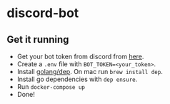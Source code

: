 # discord-bot

## Get it running
* Get your bot token from discord from [here](https://discordapp.com/developers/applications/me).
* Create a `.env` file with `BOT_TOKEN=<your_token>`.
* Install [golang/dep](https://github.com/golang/dep). On mac run `brew install dep`.
* Install go dependencies with `dep ensure`.
* Run `docker-compose up`
* Done!
